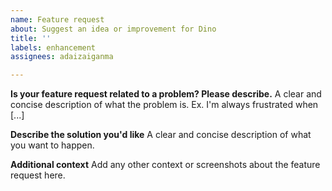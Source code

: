 ```yaml
---
name: Feature request
about: Suggest an idea or improvement for Dino
title: ''
labels: enhancement
assignees: adaizaiganma

---
```


**Is your feature request related to a problem? Please describe.**
A clear and concise description of what the problem is. Ex. I'm always frustrated when [...]

**Describe the solution you'd like**
A clear and concise description of what you want to happen.

**Additional context**
Add any other context or screenshots about the feature request here.
